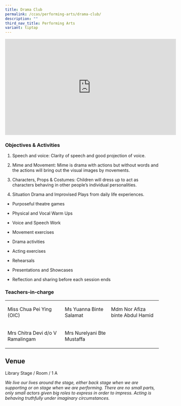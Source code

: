 ```yaml
---
title: Drama Club
permalink: /ccas/performing-arts/drama-club/
description: ""
third_nav_title: Performing Arts
variant: tiptap
---
```

<div class="iframe-wrapper">
<iframe height="315" width="560" allowfullscreen="true" frameborder="0" src="https://www.youtube.com/embed/YhLuy4s8bmQ?si=QTMRI-lIEZur5BhC"></iframe>
</div>
<h3>Objectives &amp; Activities</h3>
<ol data-tight="true" class="tight">
<li>
<p>Speech and voice: Clarity of speech and good projection of voice.</p>
</li>
<li>
<p>Mime and Movement: Mime is drama with actions but without words and the
actions will bring out the visual images by movements.</p>
</li>
<li>
<p>Characters, Props &amp; Costumes: Children will dress up to act as characters
behaving in other people’s individual personalities.</p>
</li>
<li>
<p>Situation Drama and Improvised Plays from daily life experiences.</p>
</li>
</ol>
<ul data-tight="true" class="tight">
<li>
<p>Purposeful theatre games</p>
</li>
<li>
<p>Physical and Vocal Warm Ups</p>
</li>
<li>
<p>Voice and Speech Work</p>
</li>
<li>
<p>Movement exercises</p>
</li>
<li>
<p>Drama activities</p>
</li>
<li>
<p>Acting exercises</p>
</li>
<li>
<p>Rehearsals</p>
</li>
<li>
<p>Presentations and Showcases</p>
</li>
<li>
<p>Reflection and sharing before each session ends</p>
</li>
</ul>
<h3>Teachers-in-charge</h3>
<table style="minWidth: 75px">
<colgroup>
<col>
<col>
<col>
</colgroup>
<tbody>
<tr>
<td rowspan="1" colspan="1">
<p>Miss Chua Pei Ying (OIC)</p>
</td>
<td rowspan="1" colspan="1">
<p>Ms Yuanna Binte Salamat</p>
</td>
<td rowspan="1" colspan="1">
<p>Mdm Nor Afiza binte Abdul Hamid</p>
</td>
</tr>
<tr>
<td rowspan="1" colspan="1">
<p>Mrs Chitra Devi d/o V Ramalingam</p>
</td>
<td rowspan="1" colspan="1">
<p>Mrs Nurelyani Bte Mustaffa</p>
</td>
<td rowspan="1" colspan="1">
<p></p>
</td>
</tr>
</tbody>
</table>
<h2>Venue</h2>
<p>Library Stage / Room / 1 A</p>
<p><em>We live our lives around the stage, either back stage when we are supporting or on stage when we are performing. There are no small parts, only small actors given big roles to express in order to impress. Acting is behaving truthfully under imaginary circumstances.</em>
</p>